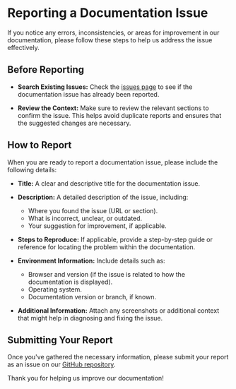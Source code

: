 # Reporting a Documentation Issue

If you notice any errors, inconsistencies, or areas for improvement in our documentation, please follow these steps to help us address the issue effectively.

## Before Reporting

- **Search Existing Issues:**
  Check the [issues page](https://github.com/rajandangi/docs.rajandangi.com.np/issues) to see if the documentation issue has already been reported.

- **Review the Context:**
  Make sure to review the relevant sections to confirm the issue. This helps avoid duplicate reports and ensures that the suggested changes are necessary.

## How to Report

When you are ready to report a documentation issue, please include the following details:

- **Title:**
  A clear and descriptive title for the documentation issue.

- **Description:**
  A detailed description of the issue, including:
  - Where you found the issue (URL or section).
  - What is incorrect, unclear, or outdated.
  - Your suggestion for improvement, if applicable.

- **Steps to Reproduce:**
  If applicable, provide a step-by-step guide or reference for locating the problem within the documentation.

- **Environment Information:**
  Include details such as:
  - Browser and version (if the issue is related to how the documentation is displayed).
  - Operating system.
  - Documentation version or branch, if known.

- **Additional Information:**
  Attach any screenshots or additional context that might help in diagnosing and fixing the issue.

## Submitting Your Report

Once you've gathered the necessary information, please submit your report as an issue on our [GitHub repository](https://github.com/rajandangi/docs.rajandangi.com.np/issues).

Thank you for helping us improve our documentation!